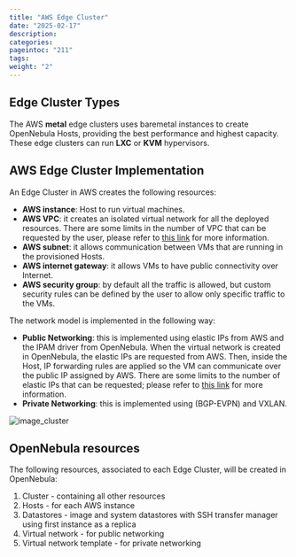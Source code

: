 ```yaml
---
title: "AWS Edge Cluster"
date: "2025-02-17"
description:
categories:
pageintoc: "211"
tags:
weight: "2"
---
```


<a id="aws-cluster"></a>

<!--# AWS Edge Cluster -->

## Edge Cluster Types

The AWS **metal** edge clusters uses baremetal instances to create OpenNebula Hosts, providing the best performance and highest capacity. These edge clusters can run **LXC** or **KVM** hypervisors.

## AWS Edge Cluster Implementation

An Edge Cluster in AWS creates the following resources:

* **AWS instance**: Host to run virtual machines.
* **AWS VPC**: it creates an isolated virtual network for all the deployed resources. There are some limits in the number of VPC that can be requested by the user, please refer to [this link](https://docs.aws.amazon.com/vpc/latest/userguide/amazon-vpc-limits.html) for more information.
* **AWS subnet**: it allows communication between VMs that are running in the provisioned Hosts.
* **AWS internet gateway**: it allows VMs to have public connectivity over Internet.
* **AWS security group**: by default all the traffic is allowed, but custom security rules can be defined by the user to allow only specific traffic to the VMs.

The network model is implemented in the following way:

* **Public Networking**: this is implemented using elastic IPs from AWS and the IPAM driver from OpenNebula. When the virtual network is created in OpenNebula, the elastic IPs are requested from AWS. Then, inside the Host, IP forwarding rules are applied so the VM can communicate over the public IP assigned by AWS. There are some limits to the number of elastic IPs that can be requested; please refer to [this link](https://docs.aws.amazon.com/AWSEC2/latest/UserGuide/elastic-ip-addresses-eip.html#using-instance-addressing-limit) for more information.
* **Private Networking**: this is implemented using (BGP-EVPN) and VXLAN.

![image_cluster](/images/aws_deployment.png)

## OpenNebula resources

The following resources, associated to each Edge Cluster, will be created in OpenNebula:

1. Cluster - containing all other resources
2. Hosts - for each AWS instance
3. Datastores - image and system datastores with SSH transfer manager using first instance as a replica
4. Virtual network - for public networking
5. Virtual network template - for private networking

